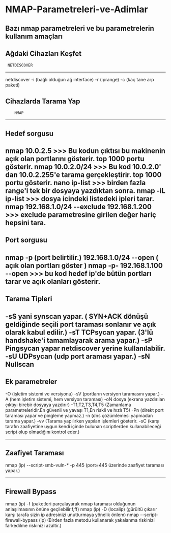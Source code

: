 # NMAP-Parametreleri-ve-Adimlar
Bazı nmap parametreleri ve bu parametrelerin kullanım amaçları
-----------------------
Ağdaki Cihazları Keşfet
-----------------------
     NETDISCOVER
-----------------------

netdiscover -i (bağlı olduğun ağ interface) -r (iprange) -c (kaç tane arp paketi)

Cihazlarda Tarama Yap
-----------------------
        NMAP
-----------------------

Hedef sorgusu
-------------
nmap 10.0.2.5 >>> Bu kodun çıktısı bu makinenin açık olan portlarını gösterir. top 1000 portu gösterir.
nmap 10.0.2.0/24 >>> Bu kod 10.0.2.0' dan 10.0.2.255'e tarama gerçekleştirir. top 1000 portu gösterir.
nano ip-list >>> birden fazla range'i tek bir dosyaya yazdıktan sonra.
nmap -iL ip-list >>> dosya icindeki listedeki ipleri tarar.
nmap 192.168.1.0/24 --exclude 192.168.1.200 >>> exclude parametresine girilen değer hariç hepsini tara.
------------------------------------------------------

Port sorgusu
------------
nmap -p (port belirtilir.) 192.168.1.0/24 --open ( açık olan portları göster )
nmap -p- 192.168.1.100 --open >>> bu kod hedef ip'de bütün portları tarar ve açık olanları gösterir.
-------------------------------------------------------

Tarama Tipleri
--------------
-sS yani synscan yapar. ( SYN+ACK dönüşü geldiğinde seçili port taraması sonlanır ve açık olarak kabul edilir.)
-sT TCPsycan yapar. (3'lü handshake'i tamamlayarak arama yapar.)
-sP Pingsycan yapar netdiscover yerine kullanılabilir.
-sU UDPsycan (udp port araması yapar.)
-sN Nullscan 
-------------------------------------------------------

Ek parametreler
---------------
-O (işletim sistemi ve versiyonu)
-sV (portların versiyon taramasını yapar.)
-A (hem işletim sistemi, hem versiyon taraması)
-oN dosya (ekrana yazdırılan çıktıyı birebir dosyaya yazdırır)
-T1,T2,T3,T4,T5 (Zamanlama parametreleridir.En güvenli ve yavaşı T1,En riskli ve hızlı T5)
-Pn (direkt port taraması yapar ve pingleme yapmaz.)
-n  (dns çözümlemesi yapmadan tarama yapar.)
-vv (Tarama yapılırken yapılan işlemleri gösterir.
-sC (karşı tarafın zaafiyetine uygun kendi içinde bulunan scriptlerden kullanabileceği script olup olmadığını kontrol eder.)

--------------------------------------------------------

Zaafiyet Taraması
-----------------
nmap (ip) --script-smb-vuln-* -p 445 (port=445 üzerinde zaafiyet taraması yapar.)

---------------------------------------------------------

Firewall Bypass
---------------
nmap (ip) -f (paketleri parçalayarak nmap taraması olduğunun anlaşılmasının önüne geçilebilir.f,ff)
nmap (ip) -D (localip) (gürültü çıkarır karşı tarafa sizin ip adresinizi unutturmaya yönelik önlem)
nmap --script-firewall-bypass (ip)  (Birden fazla metodu kullanarak yakalanma riskinizi farkedilme riskinizi azaltir.)
